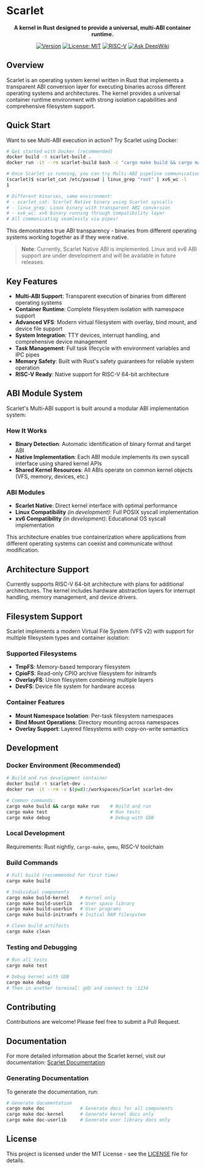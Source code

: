 # Scarlet

<div align="center">
  
**A kernel in Rust designed to provide a universal, multi-ABI container runtime.**

[![Version](https://img.shields.io/badge/version-0.12.0-blue.svg)](https://github.com/petitstrawberry/Scarlet)
[![License: MIT](https://img.shields.io/badge/License-MIT-yellow.svg)](LICENSE)
[![RISC-V](https://img.shields.io/badge/arch-RISC--V%2064-green)](https://riscv.org/)
[![Ask DeepWiki](https://deepwiki.com/badge.svg)](https://deepwiki.com/petitstrawberry/Scarlet)

</div>

## Overview

Scarlet is an operating system kernel written in Rust that implements a transparent ABI conversion layer for executing binaries across different operating systems and architectures. The kernel provides a universal container runtime environment with strong isolation capabilities and comprehensive filesystem support.

## Quick Start

Want to see Multi-ABI execution in action? Try Scarlet using Docker:

```bash
# Get started with Docker (recommended)
docker build -t scarlet-build .
docker run -it --rm scarlet-build bash -c "cargo make build && cargo make run"

# Once Scarlet is running, you can try Multi-ABI pipeline communication:
(scarlet)$ scarlet_cat /etc/passwd | linux_grep "root" | xv6_wc -l
1

# Different binaries, same environment:
# - scarlet_cat: Scarlet Native binary using Scarlet syscalls
# - linux_grep: Linux binary with transparent ABI conversion  
# - xv6_wc: xv6 binary running through compatibility layer
# All communicating seamlessly via pipes!
```

This demonstrates true ABI transparency - binaries from different operating systems working together as if they were native.

> **Note**: Currently, Scarlet Native ABI is implemented. Linux and xv6 ABI support are under development and will be available in future releases.

## Key Features

- **Multi-ABI Support**: Transparent execution of binaries from different operating systems
- **Container Runtime**: Complete filesystem isolation with namespace support
- **Advanced VFS**: Modern virtual filesystem with overlay, bind mount, and device file support
- **System Integration**: TTY devices, interrupt handling, and comprehensive device management
- **Task Management**: Full task lifecycle with environment variables and IPC pipes
- **Memory Safety**: Built with Rust's safety guarantees for reliable system operation
- **RISC-V Ready**: Native support for RISC-V 64-bit architecture

## ABI Module System

Scarlet's Multi-ABI support is built around a modular ABI implementation system:

### How It Works

- **Binary Detection**: Automatic identification of binary format and target ABI
- **Native Implementation**: Each ABI module implements its own syscall interface using shared kernel APIs
- **Shared Kernel Resources**: All ABIs operate on common kernel objects (VFS, memory, devices, etc.)

### ABI Modules

- **Scarlet Native**: Direct kernel interface with optimal performance
- **Linux Compatibility** *(in development)*: Full POSIX syscall implementation
- **xv6 Compatibility** *(in development)*: Educational OS syscall implementation

This architecture enables true containerization where applications from different operating systems can coexist and communicate without modification.

## Architecture Support

Currently supports RISC-V 64-bit architecture with plans for additional architectures. The kernel includes hardware abstraction layers for interrupt handling, memory management, and device drivers.

## Filesystem Support

Scarlet implements a modern Virtual File System (VFS v2) with support for multiple filesystem types and container isolation:

### Supported Filesystems

- **TmpFS**: Memory-based temporary filesystem
- **CpioFS**: Read-only CPIO archive filesystem for initramfs
- **OverlayFS**: Union filesystem combining multiple layers
- **DevFS**: Device file system for hardware access

### Container Features

- **Mount Namespace Isolation**: Per-task filesystem namespaces
- **Bind Mount Operations**: Directory mounting across namespaces
- **Overlay Support**: Layered filesystems with copy-on-write semantics

## Development

### Docker Environment (Recommended)

```bash
# Build and run development container
docker build -t scarlet-dev .
docker run -it --rm -v $(pwd):/workspaces/Scarlet scarlet-dev

# Common commands:
cargo make build && cargo make run    # Build and run
cargo make test                       # Run tests  
cargo make debug                      # Debug with GDB
```

### Local Development

Requirements: Rust nightly, `cargo-make`, `qemu`, RISC-V toolchain

### Build Commands

```bash
# Full build (recommended for first time)
cargo make build

# Individual components
cargo make build-kernel    # Kernel only
cargo make build-userlib   # User space library
cargo make build-userbin   # User programs
cargo make build-initramfs # Initial RAM filesystem

# Clean build artifacts
cargo make clean
```

### Testing and Debugging

```bash
# Run all tests
cargo make test

# Debug kernel with GDB
cargo make debug
# Then in another terminal: gdb and connect to :1234
```

## Contributing

Contributions are welcome! Please feel free to submit a Pull Request.

## Documentation

For more detailed information about the Scarlet kernel, visit our documentation:
[Scarlet Documentation](https://docs.scarlet.ichigo.dev/kernel)

### Generating Documentation

To generate the documentation, run:

```bash
# Generate documentation
cargo make doc             # Generate docs for all components
cargo make doc-kernel      # Generate kernel docs only
cargo make doc-userlib     # Generate user library docs only
```

## License

This project is licensed under the MIT License - see the [LICENSE](LICENSE) file for details.
